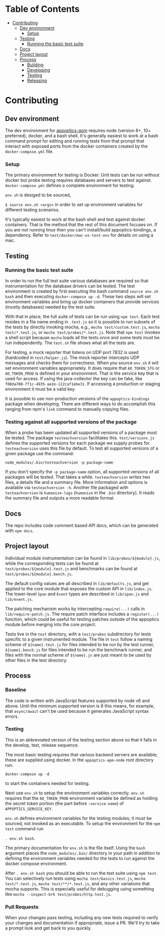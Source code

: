 Table of Contents
=================

* [Contributing](#contributing)
  * [Dev environment](#dev-environment)
    * [Setup](#setup)
  * [Testing](#testing)
    * [Running the basic test suite](#running-the-basic-test-suite)
  * [Docs](#docs)
  * [Project layout](#project-layout)
  * [Process](#process)
    * [Building](#building)
    * [Developing](#developing)
    * [Testing](#testing-1)
    * [Releasing](#releasing)

# Contributing

## Dev environment

The dev environment for [appoptics-apm](https://github.com/appoptics/appoptics-apm-node) requires
node (version 8+, 10+ preferred), docker, and a bash shell. It's generally easiest to work at a bash
command prompt for editing and running tests from that prompt that interact with exposed ports from
the docker containers created by the `docker-compose.yml` file.


### Setup

The primary environment for testing is Docker. Unit tests can be run without docker but probe testing
requires databases and servers to test against. `docker-compose.yml` defines a complete environment for
testing.

`env.sh` is desiged to be sourced,

`$ source env.sh <args>` in order to set up environment variables for different testing scenarios.

It's typically easiest to work at the bash shell and test against docker containers. That is the method
that the rest of this document focuses on. If you are not running linux then you can't install/build
appoptics-bindings, a dependency. Refer to `test/docker/mac-os-test-env` for details on using a mac.

## Testing

### Running the basic test suite

In order to run the full test suite various databases are required so that instrumentation for the database
drivers can be tested. The test environment is created by first executing the bash command
`source env.sh bash` and then executing `docker-compose up -d`. These two steps will set environment
variables and bring up docker containers that provide services (mostly databases) needed by the test suite.

With that in place, the full suite of tests can be run using `npm test`. Each test resides in a file name
ending in `.test.js` so it is possible to run subsets of the tests by directly invoking mocha, e.g.,
`mocha test/custom.test.js`, `mocha test/*.test.js`, or `mocha test/probes/*.test.js`. Note that `npm test`
invokes a shell script because `mocha` loads all the tests once and some tests must be run independently.
The `test.sh` file shows what all the tests are.

For testing, a mock reporter that listens on UDP port 7832 is used (hardcoded in `test/helper.js`). The
mock reporter intercepts UDP messages and checks them for correctness. When you source `env.sh` it will set
environment variables appropriately. It does require that `AO_TOKEN_STG` or `AO_TOKEN_PROD` is defined in
your environment. That is the service key that is used for access.  If using the java-collector the key can
be fake, like `f08da708-7f1c-4935-ae2e-122caf1ebe31`. If accessing a production or staging environment it must
be a valid key.


It is possible to use non-production versions of the `appoptics-bindings` package when developing. There
are different ways to do accomplish this ranging from npm's `link` command to manually copying files.

### Testing against all supported versions of the package

When a probe has been updated all supported versions of a package must be tested. The package `testeachversion`
facilitates this. `test/versions.js` defines the supported versions for each package we supply probes for. `testeachversion`
uses this file by default. To test all supported versions of a given package use the command:

`node_modules/.bin/testeachversion -p package-name`

If you don't specify the `-p package-name` option, all supported versions of all packages will be tested. That
takes a while. `testeachversion` writes two files, a details file and a summary file. More information and options
is available via `testeachversion -h`. Another file packaged with `testeachversion` is `humanize-logs` (`humanize`
in the `.bin` directory). It reads the summary file and outputs a more readable format.


## Docs

The repo includes code comment based API docs, which can be generated with
`npm docs`.

## Project layout

Individual module instrumentation can be found in `lib/probes/${module}.js`,
while the corresponding tests can be found at `test/probes/${module}.test.js`
and benchmarks can be found at `test/probes/${module}.bench.js`.

The default config values are all described in `lib/defaults.js`, and get
applied to the core module that exposes the custom API in `lib/index.js`.
The lower-level `Span` and `Event` types are described in `lib/span.js`
and `lib/event.js`.

The patching mechanism works by intercepting `require(...)` calls in
`lib/require-patch.js`. The require patch interface includes a `register(...)`
function, which could be useful for testing patches outside of the appoptics
module before merging into the core project.

Tests live in the `test` directory, with a `test/probes` subdirectory for tests
specific to a given instrumented module. The file in `test` follow a naming
scheme of `${name}.test.js` for files intended to be run by the test runner,
`${name}.bench.js` for files intended to be run the benchmark runner, and files
with the normal scheme of `${name}.js` are just meant to be used by other files
in the test directory.

## Process

### Baseline

The code is written with JavaScript features supported by node v6 and above. Until
the minimum supported version is 8 this means, for example, that `async/await` can't
be used because it generates JavaScript syntax errors.

### Testing

This is an abbreviated version of the testing section above so that it falls in the
develop, test, release sequence.

The most basic testing requires that various backend servers are available; these are
supplied using docker. In the `appoptics-apm-node` root directory run:

`docker-compose up -d`

to start the containers needed for testing.

Next use `env.sh` to setup the environment variables correctly. `env.sh` requires that
the `AO_TOKEN_PROD` environment variable be defined as holding the secret token portion
(the part before `:service-name`) of `APPOPTICS_SERVICE_KEY`.

`env.sh` defines environment variables for the testing modules; it must be sourced,
not invoked as an executable. To setup the environment for the `npm test` command run


`. env.sh bash`.

The primary documentation for `env.sh` is the file itself. Using the `bash` argument places
the `node_modules/.bin/` directory in your path in addition to defining the environment
variables needed for the tests to run against the docker compose environment.

After `. env.sh bash` you should be able to run the test suite using `npm test`. You can
selectively run tests using `mocha test/basics.test.js`, `mocha test/*.test.js`,
`mocha test/**/*.test.js`, and any other variations that mocha supports. This is especially
useful for debugging using something like `mocha --inspect-brk test/probes/http.test.js`.

### Pull Requests

When your changes pass testing, including any new tests required to verify your changes
and documentation if appropriate, issue a PR. We'll try to take a prompt look and get back
to you quickly.

